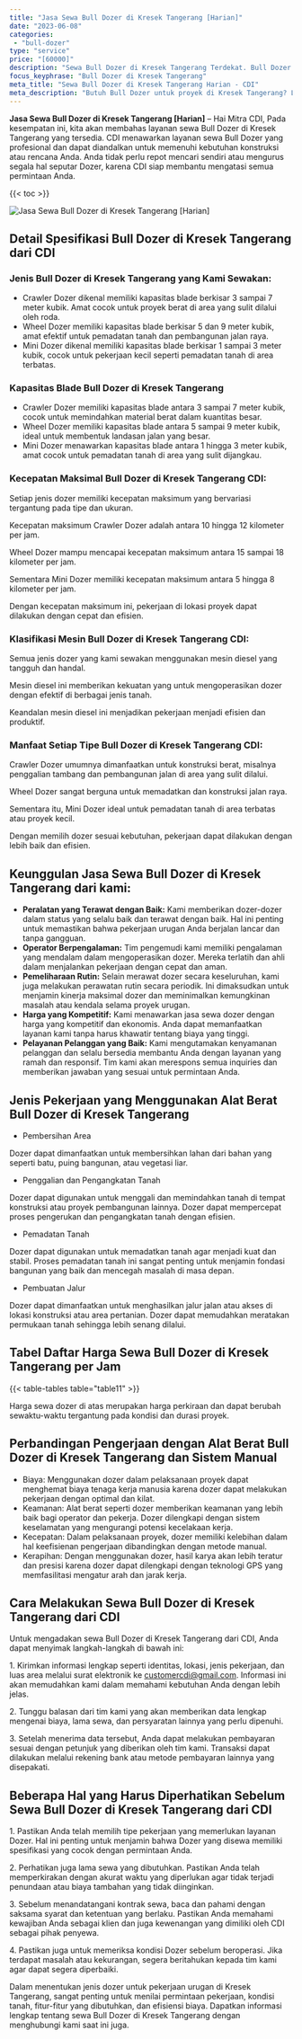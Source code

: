 ```yaml
---
title: "Jasa Sewa Bull Dozer di Kresek Tangerang [Harian]"
date: "2023-06-08"
categories:
 - "bull-dozer"
type: "service"
price: "[60000]"
description: "Sewa Bull Dozer di Kresek Tangerang Terdekat. Bull Dozer ini menjadi solusi utama dalam proyek pembangunan sebagai peralatan konstruksi handal dan andal. Dapatkan informasi lengkap dengan menghubungi kami."
focus_keyphrase: "Bull Dozer di Kresek Tangerang"
meta_title: "Sewa Bull Dozer di Kresek Tangerang Harian - CDI"
meta_description: "Butuh Bull Dozer untuk proyek di Kresek Tangerang? Layanan profesional kami siap melayani dengan harga kompetitif. Klik untuk info lebih lanjut."
---
```


**Jasa Sewa Bull Dozer di Kresek Tangerang [Harian]** – Hai Mitra CDI, Pada kesempatan ini, kita akan membahas layanan sewa Bull Dozer di Kresek Tangerang yang tersedia. CDI menawarkan layanan sewa Bull Dozer yang profesional dan dapat diandalkan untuk memenuhi kebutuhan konstruksi atau rencana Anda. Anda tidak perlu repot mencari sendiri atau mengurus segala hal seputar Dozer, karena CDI siap membantu mengatasi semua permintaan Anda.

{{< toc >}}

![Jasa Sewa Bull Dozer di Kresek Tangerang [Harian]](/images/bull-dozer/bull-dozer-19.jpg)

## Detail Spesifikasi Bull Dozer di Kresek Tangerang dari CDI

### Jenis Bull Dozer di Kresek Tangerang yang Kami Sewakan:

*   Crawler Dozer dikenal memiliki kapasitas blade berkisar 3 sampai 7 meter kubik. Amat cocok untuk proyek berat di area yang sulit dilalui oleh roda.
*   Wheel Dozer memiliki kapasitas blade berkisar 5 dan 9 meter kubik, amat efektif untuk pemadatan tanah dan pembangunan jalan raya.
*   Mini Dozer dikenal memiliki kapasitas blade berkisar 1 sampai 3 meter kubik, cocok untuk pekerjaan kecil seperti pemadatan tanah di area terbatas.

### Kapasitas Blade Bull Dozer di Kresek Tangerang

*   Crawler Dozer memiliki kapasitas blade antara 3 sampai 7 meter kubik, cocok untuk memindahkan material berat dalam kuantitas besar.
*   Wheel Dozer memiliki kapasitas blade antara 5 sampai 9 meter kubik, ideal untuk membentuk landasan jalan yang besar.
*   Mini Dozer menawarkan kapasitas blade antara 1 hingga 3 meter kubik, amat cocok untuk pemadatan tanah di area yang sulit dijangkau.

### Kecepatan Maksimal Bull Dozer di Kresek Tangerang CDI:

Setiap jenis dozer memiliki kecepatan maksimum yang bervariasi tergantung pada tipe dan ukuran.

Kecepatan maksimum Crawler Dozer adalah antara 10 hingga 12 kilometer per jam.

Wheel Dozer mampu mencapai kecepatan maksimum antara 15 sampai 18 kilometer per jam.

Sementara Mini Dozer memiliki kecepatan maksimum antara 5 hingga 8 kilometer per jam.

Dengan kecepatan maksimum ini, pekerjaan di lokasi proyek dapat dilakukan dengan cepat dan efisien.

### Klasifikasi Mesin Bull Dozer di Kresek Tangerang CDI:

Semua jenis dozer yang kami sewakan menggunakan mesin diesel yang tangguh dan handal.

Mesin diesel ini memberikan kekuatan yang untuk mengoperasikan dozer dengan efektif di berbagai jenis tanah.

Keandalan mesin diesel ini menjadikan pekerjaan menjadi efisien dan produktif.

### Manfaat Setiap Tipe Bull Dozer di Kresek Tangerang CDI:

Crawler Dozer umumnya dimanfaatkan untuk konstruksi berat, misalnya penggalian tambang dan pembangunan jalan di area yang sulit dilalui.

Wheel Dozer sangat berguna untuk memadatkan dan konstruksi jalan raya.

Sementara itu, Mini Dozer ideal untuk pemadatan tanah di area terbatas atau proyek kecil.

Dengan memilih dozer sesuai kebutuhan, pekerjaan dapat dilakukan dengan lebih baik dan efisien.

## Keunggulan Jasa Sewa Bull Dozer di Kresek Tangerang dari kami:

*   **Peralatan yang Terawat dengan Baik:** Kami memberikan dozer-dozer dalam status yang selalu baik dan terawat dengan baik. Hal ini penting untuk memastikan bahwa pekerjaan urugan Anda berjalan lancar dan tanpa gangguan.
*   **Operator Berpengalaman:** Tim pengemudi kami memiliki pengalaman yang mendalam dalam mengoperasikan dozer. Mereka terlatih dan ahli dalam menjalankan pekerjaan dengan cepat dan aman.
*   **Pemeliharaan Rutin:** Selain merawat dozer secara keseluruhan, kami juga melakukan perawatan rutin secara periodik. Ini dimaksudkan untuk menjamin kinerja maksimal dozer dan meminimalkan kemungkinan masalah atau kendala selama proyek urugan.
*   **Harga yang Kompetitif:** Kami menawarkan jasa sewa dozer dengan harga yang kompetitif dan ekonomis. Anda dapat memanfaatkan layanan kami tanpa harus khawatir tentang biaya yang tinggi.
*   **Pelayanan Pelanggan yang Baik:** Kami mengutamakan kenyamanan pelanggan dan selalu bersedia membantu Anda dengan layanan yang ramah dan responsif. Tim kami akan merespons semua inquiries dan memberikan jawaban yang sesuai untuk permintaan Anda.

## Jenis Pekerjaan yang Menggunakan Alat Berat Bull Dozer di Kresek Tangerang

*   Pembersihan Area

Dozer dapat dimanfaatkan untuk membersihkan lahan dari bahan yang seperti batu, puing bangunan, atau vegetasi liar.
*   Penggalian dan Pengangkatan Tanah

Dozer dapat digunakan untuk menggali dan memindahkan tanah di tempat konstruksi atau proyek pembangunan lainnya. Dozer dapat mempercepat proses pengerukan dan pengangkatan tanah dengan efisien.
*   Pemadatan Tanah

Dozer dapat digunakan untuk memadatkan tanah agar menjadi kuat dan stabil. Proses pemadatan tanah ini sangat penting untuk menjamin fondasi bangunan yang baik dan mencegah masalah di masa depan.
*   Pembuatan Jalur

Dozer dapat dimanfaatkan untuk menghasilkan jalur jalan atau akses di lokasi konstruksi atau area pertanian. Dozer dapat memudahkan meratakan permukaan tanah sehingga lebih senang dilalui.

## Tabel Daftar Harga Sewa Bull Dozer di Kresek Tangerang per Jam

{{< table-tables table="table11" >}}

Harga sewa dozer di atas merupakan harga perkiraan dan dapat berubah sewaktu-waktu tergantung pada kondisi dan durasi proyek.

## Perbandingan Pengerjaan dengan Alat Berat Bull Dozer di Kresek Tangerang dan Sistem Manual

*   Biaya: Menggunakan dozer dalam pelaksanaan proyek dapat menghemat biaya tenaga kerja manusia karena dozer dapat melakukan pekerjaan dengan optimal dan kilat.
*   Keamanan: Alat berat seperti dozer memberikan keamanan yang lebih baik bagi operator dan pekerja. Dozer dilengkapi dengan sistem keselamatan yang mengurangi potensi kecelakaan kerja.
*   Kecepatan: Dalam pelaksanaan proyek, dozer memiliki kelebihan dalam hal keefisienan pengerjaan dibandingkan dengan metode manual.
*   Kerapihan: Dengan menggunakan dozer, hasil karya akan lebih teratur dan presisi karena dozer dapat dilengkapi dengan teknologi GPS yang memfasilitasi mengatur arah dan jarak kerja.

## Cara Melakukan Sewa Bull Dozer di Kresek Tangerang dari CDI

Untuk mengadakan sewa Bull Dozer di Kresek Tangerang dari CDI, Anda dapat menyimak langkah-langkah di bawah ini:

1\.  Kirimkan informasi lengkap seperti identitas, lokasi, jenis pekerjaan, dan luas area melalui surat elektronik ke customercdi@gmail.com. Informasi ini akan memudahkan kami dalam memahami kebutuhan Anda dengan lebih jelas.

2\.  Tunggu balasan dari tim kami yang akan memberikan data lengkap mengenai biaya, lama sewa, dan persyaratan lainnya yang perlu dipenuhi.

3\.  Setelah menerima data tersebut, Anda dapat melakukan pembayaran sesuai dengan petunjuk yang diberikan oleh tim kami. Transaksi dapat dilakukan melalui rekening bank atau metode pembayaran lainnya yang disepakati.

## Beberapa Hal yang Harus Diperhatikan Sebelum Sewa Bull Dozer di Kresek Tangerang dari CDI

1\.  Pastikan Anda telah memilih tipe pekerjaan yang memerlukan layanan Dozer. Hal ini penting untuk menjamin bahwa Dozer yang disewa memiliki spesifikasi yang cocok dengan permintaan Anda.

2\.  Perhatikan juga lama sewa yang dibutuhkan. Pastikan Anda telah memperkirakan dengan akurat waktu yang diperlukan agar tidak terjadi penundaan atau biaya tambahan yang tidak diinginkan.

3\.  Sebelum menandatangani kontrak sewa, baca dan pahami dengan saksama syarat dan ketentuan yang berlaku. Pastikan Anda memahami kewajiban Anda sebagai klien dan juga kewenangan yang dimiliki oleh CDI sebagai pihak penyewa.

4\.  Pastikan juga untuk memeriksa kondisi Dozer sebelum beroperasi. Jika terdapat masalah atau kekurangan, segera beritahukan kepada tim kami agar dapat segera diperbaiki.

Dalam menentukan jenis dozer untuk pekerjaan urugan di Kresek Tangerang, sangat penting untuk menilai permintaan pekerjaan, kondisi tanah, fitur-fitur yang dibutuhkan, dan efisiensi biaya. Dapatkan informasi lengkap tentang sewa Bull Dozer di Kresek Tangerang dengan menghubungi kami saat ini juga.